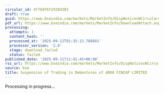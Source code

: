 ```yaml
---
circular_id: 4f7b9f6f2928d302
draft: true
guid: https://www.bseindia.com/markets/MarketInfo/DispNoticesNCirculars.aspx?Noticeid={B258C18F-B0A8-41C7-BC96-0998DCE140F6}&noticeno=20250911-36&dt=09/11/2025&icount=36&totcount=91&flag=0
pdf_url: https://www.bseindia.com/markets/MarketInfo/DownloadAttach.aspx?id=20250911-36&attachedId=
processing:
  attempts: 1
  content_hash: ''
  processed_at: '2025-09-12T01:35:13.788681'
  processor_version: '2.0'
  stage: download_failed
  status: failed
published_date: '2025-09-11T11:41:45+00:00'
rss_url: https://www.bseindia.com/markets/MarketInfo/DispNoticesNCirculars.aspx?Noticeid={B258C18F-B0A8-41C7-BC96-0998DCE140F6}&noticeno=20250911-36&dt=09/11/2025&icount=36&totcount=91&flag=0
source: bse
title: Suspension of Trading in Debentures of ARKA FINCAP LIMITED
---
```


Processing in progress...
